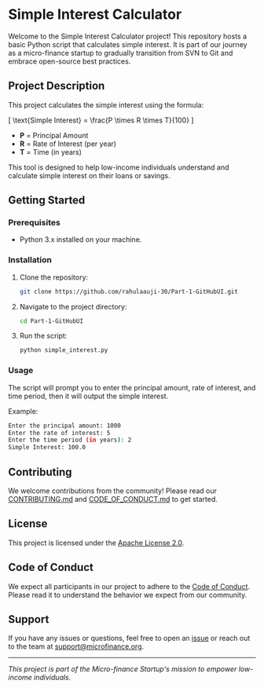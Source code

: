 # Simple Interest Calculator

Welcome to the Simple Interest Calculator project! This repository hosts a basic Python script that calculates simple interest. It is part of our journey as a micro-finance startup to gradually transition from SVN to Git and embrace open-source best practices.

## Project Description

This project calculates the simple interest using the formula:

\[ \text{Simple Interest} = \frac{P \times R \times T}{100} \]

- **P** = Principal Amount
- **R** = Rate of Interest (per year)
- **T** = Time (in years)

This tool is designed to help low-income individuals understand and calculate simple interest on their loans or savings.

## Getting Started

### Prerequisites

- Python 3.x installed on your machine.

### Installation

1. Clone the repository:

   ```bash
   git clone https://github.com/rahulaauji-30/Part-1-GitHubUI.git
   ```

2. Navigate to the project directory:

   ```bash
   cd Part-1-GitHubUI
   ```

3. Run the script:

   ```bash
   python simple_interest.py
   ```

### Usage

The script will prompt you to enter the principal amount, rate of interest, and time period, then it will output the simple interest.

Example:

```bash
Enter the principal amount: 1000
Enter the rate of interest: 5
Enter the time period (in years): 2
Simple Interest: 100.0
```

## Contributing

We welcome contributions from the community! Please read our [CONTRIBUTING.md](CONTRIBUTING.md) and [CODE_OF_CONDUCT.md](CODE_OF_CONDUCT.md) to get started.

## License

This project is licensed under the [Apache License 2.0](LICENSE).

## Code of Conduct

We expect all participants in our project to adhere to the [Code of Conduct](CODE_OF_CONDUCT.md). Please read it to understand the behavior we expect from our community.

## Support

If you have any issues or questions, feel free to open an [issue](https://github.com/rahulaauji-30/Part-1-GitHubUI.git/issues) or reach out to the team at support@microfinance.org.

---

*This project is part of the Micro-finance Startup's mission to empower low-income individuals.*
```
